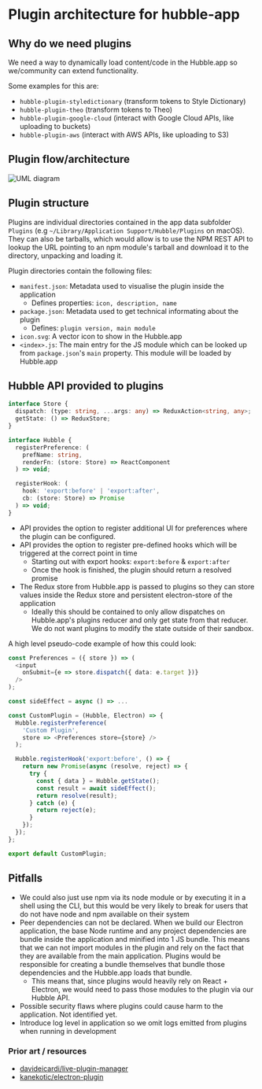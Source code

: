 # Plugin architecture for hubble-app

## Why do we need plugins

We need a way to dynamically load content/code in the Hubble.app so we/community can extend functionality.

Some examples for this are:

- `hubble-plugin-styledictionary` (transform tokens to Style Dictionary)
- `hubble-plugin-theo` (transform tokens to Theo)
- `hubble-plugin-google-cloud` (interact with Google Cloud APIs, like uploading to buckets)
- `hubble-plugin-aws` (interact with AWS APIs, like uploading to S3)

## Plugin flow/architecture

![UML diagram](https://s3.us-west-2.amazonaws.com/secure.notion-static.com/fe4e051a-ca0a-4466-94e3-be54c5c81d1b/Hubble_Plugin_Architecture.png?X-Amz-Algorithm=AWS4-HMAC-SHA256&X-Amz-Credential=ASIAT73L2G45A6TWFU7X%2F20190809%2Fus-west-2%2Fs3%2Faws4_request&X-Amz-Date=20190809T103457Z&X-Amz-Expires=86400&X-Amz-Security-Token=AgoJb3JpZ2luX2VjEP7%2F%2F%2F%2F%2F%2F%2F%2F%2F%2FwEaCXVzLXdlc3QtMiJHMEUCIQCuKdnZOda5mMvwUI%2FcIHJWz1jL3u1a9w69r1xee6ChmwIgTKdyLdAKLYbmkUvsgRJWvbh%2BFdxnmm7Ptymggi6k2oEq4wMIh%2F%2F%2F%2F%2F%2F%2F%2F%2F%2F%2FARAAGgwyNzQ1NjcxNDkzNzAiDNkWzCjImvmKb6n3Ziq3A8jwMoNQNbMQ4V2vdzsClGTsIH3Ro2DtpwOBqHFlbxg%2F0VWKGcvtTKoCby%2BbQXhmsl9yI5fPS8Q4hYEr5bp8fdb4ytIvAaZl%2B3gk0e1CmlkynUnGquTCEzz7U1gaDvZIaoQ2SkgXcbeq5OtGTWNliZbOusLrn7Fnyg%2FI%2BjpaanrBGo3FJwYOW22fgilmqS1%2FDzR50UC0WK6hnx0tdmuRFipQkPrpoYG93E%2BxuUd%2BpeT7C41u9PsHshyJF7PnLm2kuQNOzqBUY%2Fw8wP5A2gr0BamWh0t%2BDfqCj2SxhwyrEf1eW6qbpXRxvBo%2BOWVPgZz5v%2FILUH%2B9FVlzVjVlSEHNnu0VE7hure1lBygchUL%2FwMIJ3tSXz9jBQ%2BsA3TRdyQ%2F%2FLh2yP6f1dZV6DZ3vMT7CyyVsbQr%2FlB2OhfomPVEnY1nCAd3imuVY5tRhmxt%2BPz7lf7js89a9uJlNeVeAmcKwAA4wm3kvaVMBNc3YzbIbahY6ijxRtUDTEaBRo6R0Fp8RchVBxvbQwVcH7TeU2wwyIHJHDAHAm6O3Ou%2BGxndJWRxBSlvRiBvKdid8H3g%2F6RXblOj%2BCv9j%2FG8wxJ606gU6tAHS7VPJjouhchRmcgTjkGzD5SVtxjTGS%2B3hOPAMQ1OSWmLl8ukuSDAVrnunn2WYF70SJMzb96QbGFmJUcbxDvKTa15TowU6RkLLjie3hICqta2th4ik48tHV%2FvCmW%2F6x%2B90ObouPuV9g81zP1K7sBNXG42pvdNU%2FfH8IfWnLS3yd8%2F7lvaRORqFoU9otkGl1xZ8Df8gQFN6ETr2Dv9cDg4hNCMGdx%2B1C1A9d%2FGBAUjvobNwpcQ%3D&X-Amz-Signature=3e07f581df83035a60b719c183d619cdfb3d9f6430d70b17a00902c51035f658&X-Amz-SignedHeaders=host&response-content-disposition=filename%20%3D%22Hubble_Plugin_Architecture.png%22)

## Plugin structure

Plugins are individual directories contained in the app data subfolder `Plugins` (e.g `~/Library/Application Support/Hubble/Plugins` on macOS).
They can also be tarballs, which would allow is to use the NPM REST API to lookup the URL pointing to an npm module's tarball and download it to the directory, unpacking and loading it.

Plugin directories contain the following files:

- `manifest.json`: Metadata used to visualise the plugin inside the application
  - Defines properties: `icon, description, name`
- `package.json`: Metadata used to get technical informating about the plugin
  - Defines: `plugin version, main module`
- `icon.svg`: A vector icon to show in the Hubble.app
- `<index>.js`: The main entry for the JS module which can be looked up from `package.json`'s `main` property. This module will be loaded by Hubble.app

## Hubble API provided to plugins

```ts
interface Store {
  dispatch: (type: string, ...args: any) => ReduxAction<string, any>;
  getState: () => ReduxStore;
}

interface Hubble {
  registerPreference: (
    prefName: string,
    renderFn: (store: Store) => ReactComponent
  ) => void;

  registerHook: (
    hook: 'export:before' | 'export:after',
    cb: (store: Store) => Promise
  ) => void;
}
```

- API provides the option to register additional UI for preferences where the plugin can be configured.
- API provides the option to register pre-defined hooks which will be triggered at the correct point in time
  - Starting out with export hooks: `export:before` & `export:after`
  - Once the hook is finished, the plugin should return a resolved promise
- The Redux store from Hubble.app is passed to plugins so they can store values inside the Redux store and persistent electron-store of the application
  - Ideally this should be contained to only allow dispatches on Hubble.app's plugins reducer and only get state from that reducer. We do not want plugins to modify the state outside of their sandbox.

A high level pseudo-code example of how this could look:

```ts
const Preferences = ({ store }) => (
  <input
    onSubmit={e => store.dispatch({ data: e.target })}
  />
);

const sideEffect = async () => ...

const CustomPlugin = (Hubble, Electron) => {
  Hubble.registerPreference(
    'Custom Plugin',
    store => <Preferences store={store} />
  );

  Hubble.registerHook('export:before', () => {
    return new Promise(async (resolve, reject) => {
      try {
        const { data } = Hubble.getState();
        const result = await sideEffect();
        return resolve(result);
      } catch (e) {
        return reject(e);
      }
    });
  });
};

export default CustomPlugin;
```

## Pitfalls

- We could also just use npm via its node module or by executing it in a shell using the CLI, but this would be very likely to break for users that do not have node and npm available on their system
- Peer dependencies can not be declared. When we build our Electron application, the base Node runtime and any project dependencies are bundle inside the application and minified into 1 JS bundle. This means that we can not import modules in the plugin and rely on the fact that they are available from the main application. Plugins would be responsible for creating a bundle themselves that bundle those dependencies and the Hubble.app loads that bundle.
  - This means that, since plugins would heavily rely on React + Electron, we would need to pass those modules to the plugin via our Hubble API.
- Possible security flaws where plugins could cause harm to the application. Not identified yet.
- Introduce log level in application so we omit logs emitted from plugins when running in development

### Prior art / resources

- [davideicardi/live-plugin-manager](https://github.com/davideicardi/live-plugin-manager)
- [kanekotic/electron-plugin](https://github.com/kanekotic/electron-plugin#readme)
